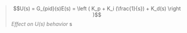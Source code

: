 > $$U(s) = G_{pid}(s)E(s) = \left ( K_p + K_i (\frac{1}{s}) + K_d(s) \right )$$
<span style="color:gray">*Effect on U(s) behavior*</span> s